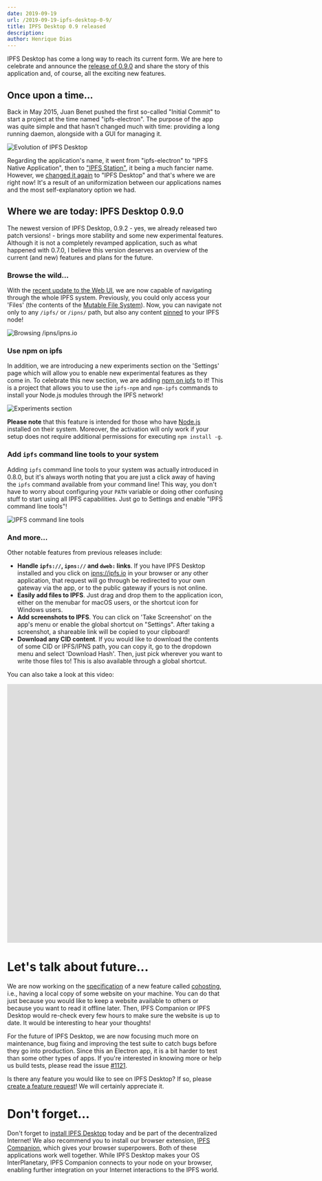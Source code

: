 ```yaml
---
date: 2019-09-19
url: /2019-09-19-ipfs-desktop-0-9/
title: IPFS Desktop 0.9 released
description:
author: Henrique Dias
---
```


IPFS Desktop has come a long way to reach its current form. We are here to celebrate and announce the [release of 0.9.0](https://github.com/ipfs-shipyard/ipfs-desktop/releases) and share the story of this application and, of course, all the exciting new features.

## Once upon a time...

Back in May 2015, Juan Benet pushed the first so-called "Initial Commit" to start a project at the time named "ipfs-electron". The purpose of the app was quite simple and that hasn't changed much with time: providing a long running daemon, alongside with a GUI for managing it.

![Evolution of IPFS Desktop](/058-ipfs-desktop-0-9/evolution.jpg)

Regarding the application's name, it went from "ipfs-electron" to "IPFS Native Application", then to ["IPFS Station"](https://github.com/ipfs-shipyard/ipfs-desktop/commit/5a123c2c9ed0fe3ec86aad336417ddbefdea9243), it being a much fancier name. However, we [changed it again](https://github.com/ipfs-shipyard/ipfs-desktop/pull/574) to "IPFS Desktop" and that's where we are right now! It's a result of an uniformization between our applications names and the most self-explanatory option we had.

## Where we are today: IPFS Desktop 0.9.0

The newest version of IPFS Desktop, 0.9.2 - yes, we already released two patch versions! - brings more stability and some new experimental features. Although it is not a completely revamped application, such as what happened with 0.7.0, I believe this version deserves an overview of the current (and new) features and plans for the future.

### Browse the wild...

With the [recent update to the Web UI](https://github.com/ipfs-shipyard/ipfs-webui/releases/tag/v2.5.0), we are now capable of navigating through the whole IPFS system. Previously, you could only access your 'Files' (the contents of the [Mutable File System](https://proto.school/#/mutable-file-system)). Now, you can navigate not only to any `/ipfs/` or `/ipns/` path, but also any content [pinned](https://docs.ipfs.io/guides/concepts/pinning/) to your IPFS node!

![Browsing /ipns/ipns.io](/058-ipfs-desktop-0-9/browse-wild.jpg)

### Use npm on ipfs

In addition, we are introducing a new experiments section on the 'Settings' page which will allow you to enable new experimental features as they come in. To celebrate this new section, we are adding [npm on ipfs](https://github.com/ipfs-shipyard/npm-on-ipfs) to it! This is a project that allows you to use the `ipfs-npm` and `npm-ipfs` commands to install your Node.js modules through the IPFS network!

![Experiments section](/058-ipfs-desktop-0-9/npm-ipfs.jpg)

**Please note** that this feature is intended for those who have [Node.js](https://nodejs.org) installed on their system. Moreover, the activation will only work if your setup does not require additional permissions for executing `npm install -g`.

### Add `ipfs` command line tools to your system

Adding `ipfs` command line tools to your system was actually introduced in 0.8.0, but it's always worth noting that you are just a click away of having the `ipfs` command available from your command line! This way, you don't have to worry about configuring your `PATH` variable or doing other confusing stuff to start using all IPFS capabilities. Just go to Settings and enable "IPFS command line tools"!

![IPFS command line tools](/058-ipfs-desktop-0-9/ipfs-cmd.jpg)

### And more...

Other notable features from previous releases include:

- **Handle `ipfs://`, `ipns://` and `dweb:` links**. If you have IPFS Desktop installed and you click on [ipns://ipfs.io](ipns://ipfs.io) in your browser or any other application, that request will go through be redirected to your own gateway via the app, or to the public gateway if yours is not online.
- **Easily add files to IPFS**. Just drag and drop them to the application icon, either on the menubar for macOS users, or the shortcut icon for Windows users.
- **Add screenshots to IPFS**. You can click on 'Take Screenshot' on the app's menu or enable the global shortcut on "Settings". After taking a screenshot, a shareable link will be copied to your clipboard!
- **Download any CID content**. If you would like to download the contents of some CID or IPFS/IPNS path, you can copy it, go to the dropdown menu and select 'Download Hash'. Then, just pick wherever you want to write those files to! This is also available through a global shortcut.

You can also take a look at this video:

<iframe width="2000" height="600" src="https://www.youtube-nocookie.com/embed/-7jAIVeg2vQ" frameborder="0" allow="accelerometer; autoplay; encrypted-media; gyroscope; picture-in-picture" allowfullscreen></iframe>

# Let's talk about future...

We are now working on the [specification](https://github.com/ipfs-shipyard/cohosting/pull/2) of a new feature called [cohosting](https://github.com/ipfs-shipyard/cohosting), i.e., having a local copy of some website on your machine. You can do that just because you would like to keep a website available to others or because you want to read it offline later. Then, IPFS Companion or IPFS Desktop would re-check every few hours to make sure the website is up to date. It would be interesting to hear your thoughts!

For the future of IPFS Desktop, we are now focusing much more on maintenance, bug fixing and improving the test suite to catch bugs before they go into production. Since this an Electron app, it is a bit harder to test than some other types of apps. If you're interested in knowing more or help us build tests, please read the issue [#1121](https://github.com/ipfs-shipyard/ipfs-desktop/issues/1121).

Is there any feature you would like to see on IPFS Desktop? If so, please [create a feature request](https://github.com/ipfs-shipyard/ipfs-desktop/issues/new)! We will certainly appreciate it.

# Don't forget...

Don't forget to [install IPFS Desktop](https://github.com/ipfs-shipyard/ipfs-desktop/releases) today and be part of the decentralized Internet! We also recommend you to install our browser extension, [IPFS Companion](https://github.com/ipfs-shipyard/ipfs-companion/#install), which gives your browser superpowers. Both of these applications work well together. While IPFS Desktop makes your OS InterPlanetary, IPFS Companion connects to your node on your browser, enabling further integration on your Internet interactions to the IPFS world.
